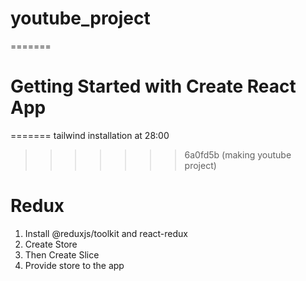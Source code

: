 
# youtube_project
=======
# Getting Started with Create React App
=======
tailwind installation at 28:00
>>>>>>> 6a0fd5b (making youtube project)

# Redux
 1) Install @reduxjs/toolkit and react-redux 
 1) Create Store
 2) Then Create Slice
 3) Provide store to the app


